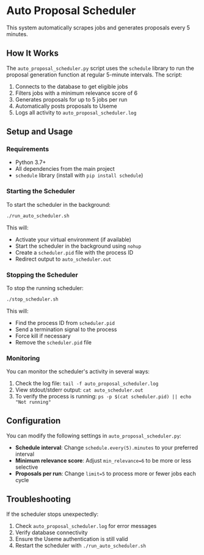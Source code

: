 # Auto Proposal Scheduler

This system automatically scrapes jobs and generates proposals every 5 minutes.

## How It Works

The `auto_proposal_scheduler.py` script uses the `schedule` library to run the proposal generation function at regular 5-minute intervals. The script:

1. Connects to the database to get eligible jobs
2. Filters jobs with a minimum relevance score of 6
3. Generates proposals for up to 5 jobs per run
4. Automatically posts proposals to Useme
5. Logs all activity to `auto_proposal_scheduler.log`

## Setup and Usage

### Requirements

- Python 3.7+
- All dependencies from the main project
- `schedule` library (install with `pip install schedule`)

### Starting the Scheduler

To start the scheduler in the background:

```bash
./run_auto_scheduler.sh
```

This will:
- Activate your virtual environment (if available)
- Start the scheduler in the background using `nohup`
- Create a `scheduler.pid` file with the process ID
- Redirect output to `auto_scheduler.out`

### Stopping the Scheduler

To stop the running scheduler:

```bash
./stop_scheduler.sh
```

This will:
- Find the process ID from `scheduler.pid`
- Send a termination signal to the process
- Force kill if necessary
- Remove the `scheduler.pid` file

### Monitoring

You can monitor the scheduler's activity in several ways:

1. Check the log file: `tail -f auto_proposal_scheduler.log`
2. View stdout/stderr output: `cat auto_scheduler.out`
3. To verify the process is running: `ps -p $(cat scheduler.pid) || echo "Not running"`

## Configuration

You can modify the following settings in `auto_proposal_scheduler.py`:

- **Schedule interval**: Change `schedule.every(5).minutes` to your preferred interval
- **Minimum relevance score**: Adjust `min_relevance=6` to be more or less selective
- **Proposals per run**: Change `limit=5` to process more or fewer jobs each cycle

## Troubleshooting

If the scheduler stops unexpectedly:

1. Check `auto_proposal_scheduler.log` for error messages
2. Verify database connectivity
3. Ensure the Useme authentication is still valid
4. Restart the scheduler with `./run_auto_scheduler.sh` 